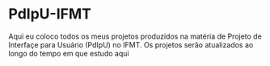 # PdIpU-IFMT
Aqui eu coloco todos os meus projetos produzidos na matéria de Projeto de Interfaçe para Usuário (PdIpU) no IFMT.
Os projetos serão atualizados ao longo do tempo em que estudo aqui
